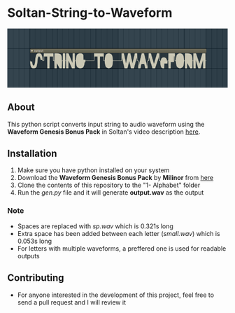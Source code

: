 # Soltan-String-to-Waveform
<p align="center">
  <img src="./img/waveform.png" alt="Sample waveform"/>
</p>

## About
This python script converts input string to audio waveform using the **Waveform Genesis Bonus Pack** in Soltan's video description [here](https://www.youtube.com/watch?v=DKiDNV12cCU).

## Installation

1. Make sure you have python installed on your system
2. Download the **Waveform Genesis Bonus Pack** by **Milinor** from [here](https://www.toneden.io/soltan-2/post/download-waveform-genesis-bonus-package-by-milinor)
3. Clone the contents of this repository to the "1- Alphabet" folder
4. Run the _gen.py_ file and it will generate **output.wav** as the output

### Note
- Spaces are replaced with _sp.wav_ which is 0.321s long
- Extra space has been added between each letter (_small.wav_) which is 0.053s long
- For letters with multiple waveforms, a preffered one is used for readable outputs

## Contributing
- For anyone interested in the development of this project, feel free to send a pull request and I will review it

